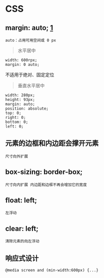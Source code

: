 CSS
=======================
margin: auto; [1]
-----------------------
`auto：占用可用空间或 0 px`
> 水平居中
```
width: 600rpx;
margin: 0 auto;
```
不适用于绝对、固定定位
> 垂直水平居中
```
width: 280px;
height: 93px;
margin: auto;
position: absolute;
top: 0;
right: 0;
bottom: 0;
left: 0;
```
元素的边框和内边距会撑开元素
-----------------------
`尺寸向外扩展`

box-sizing: border-box;
-----------------------
`尺寸向内扩展 内边距和边框不再会增加它的宽度`

float: left;
-----------------------
`左浮动`

clear: left;
-----------------------
`清除元素的向左浮动`

响应式设计
-----------------------
`@media screen and (min-width:600px) {...}`


[1]: ./isset/margin：auto属性的用法详解.png
